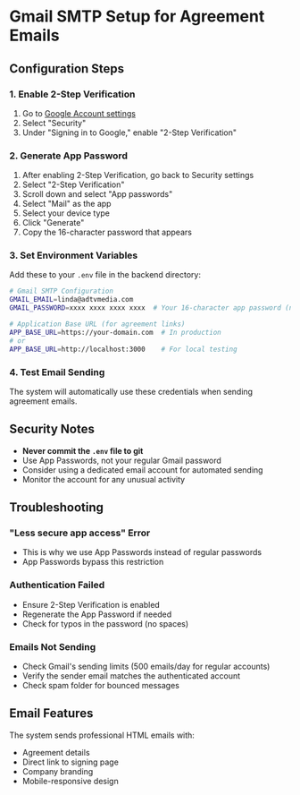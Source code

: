 # Gmail SMTP Setup for Agreement Emails

## Configuration Steps

### 1. Enable 2-Step Verification
1. Go to [Google Account settings](https://myaccount.google.com)
2. Select "Security"
3. Under "Signing in to Google," enable "2-Step Verification"

### 2. Generate App Password
1. After enabling 2-Step Verification, go back to Security settings
2. Select "2-Step Verification"
3. Scroll down and select "App passwords"
4. Select "Mail" as the app
5. Select your device type
6. Click "Generate"
7. Copy the 16-character password that appears

### 3. Set Environment Variables
Add these to your `.env` file in the backend directory:

```bash
# Gmail SMTP Configuration
GMAIL_EMAIL=linda@adtvmedia.com
GMAIL_PASSWORD=xxxx xxxx xxxx xxxx  # Your 16-character app password (no spaces)

# Application Base URL (for agreement links)
APP_BASE_URL=https://your-domain.com  # In production
# or
APP_BASE_URL=http://localhost:3000    # For local testing
```

### 4. Test Email Sending
The system will automatically use these credentials when sending agreement emails.

## Security Notes
- **Never commit the `.env` file to git**
- Use App Passwords, not your regular Gmail password
- Consider using a dedicated email account for automated sending
- Monitor the account for any unusual activity

## Troubleshooting

### "Less secure app access" Error
- This is why we use App Passwords instead of regular passwords
- App Passwords bypass this restriction

### Authentication Failed
- Ensure 2-Step Verification is enabled
- Regenerate the App Password if needed
- Check for typos in the password (no spaces)

### Emails Not Sending
- Check Gmail's sending limits (500 emails/day for regular accounts)
- Verify the sender email matches the authenticated account
- Check spam folder for bounced messages

## Email Features
The system sends professional HTML emails with:
- Agreement details
- Direct link to signing page
- Company branding
- Mobile-responsive design 